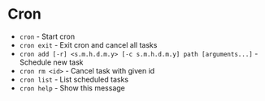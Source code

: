 # Cron

- `cron` - Start cron
- `cron exit` - Exit cron and cancel all tasks
- `cron add [-r] <s.m.h.d.m.y> [-c s.m.h.d.m.y] path [arguments...]` - Schedule new task
- `cron rm <id>` - Cancel task with given id
- `cron list` - List scheduled tasks
- `cron help` - Show this message


